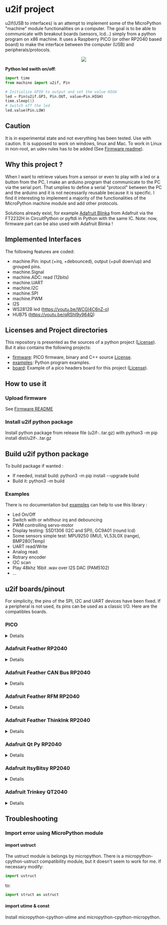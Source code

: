 # u2if project

u2if(USB to interfaces) is an attempt to implement some of the MicroPython "machine" module functionalities on a computer.
The goal is to be able to communicate with breakout boards (sensors, lcd...) simply from a python program on x86 machine. It uses a Raspberry PICO (or other RP2040 based board) to make the interface between the computer (USB) and peripherals/protocols.

<p align="center"><img src="images/principle.png"/></p>

**Python led swith on/off**:
```python
import time
from machine import u2if, Pin

# Initialize GPIO to output and set the value HIGH
led = Pin(u2if.GP3, Pin.OUT, value=Pin.HIGH)
time.sleep(1)
# Switch off the led
led.value(Pin.LOW)
```

## Caution

It is in experimental state and not everything has been tested. Use with caution. It is supposed to work on windows, linux and Mac.
To work in Linux in non-root, an udev rules has to be added (See [Firmware readme](firmware/README.md)).


## Why this project ?
When I want to retrieve values from a sensor or even to play with a led or a button from the PC, I make an arduino program that communicate to the PC via the serial port. That umplies to define a serial "protocol" between the PC and the arduino and it is not necessarily reusable because it is specific. I find it interesting to implement a majority of the functionalities of the MicroPython machine module and add other protocols.

Solutions already exist, for example [Adafruit Blinka](https://github.com/adafruit/Adafruit_Blinka) from Adafruit via the FT2232H in CircuitPython or pyftdi in Python with the same IC.
Note: now, firmware part can be also used with Adafruit Blinka ! 


## Implemented Interfaces
The following features are coded:

* machine.Pin: input (+irq, +debounced), output (+pull down/up) and grouped pins.
* machine.Signal
* machine.ADC: read (12bits)
* machine.UART
* machine.I2C
* machine.SPI
* machine.PWM
* I2S
* WS2812B led (https://youtu.be/WCGI4C6nZ-o)
* HUB75 (https://youtu.be/qRShI9y964Q)


## Licenses and Project directories
This repository is presented as the sources of a python project ([License](source/LICENSE)).
But it also contains the following projects:

 * [firmware](firmware/): PICO firmware, binary and C++ source [License](firmware/source/LICENSE).
 * [examples](examples/): Python program examples.
 * [board](board/): Example of a pico headers board for this project  ([License](firmware/source/LICENSE)).


## How to use it

### Upload firmware
See [Firmware README](firmware/README.md)

### Install u2if python package

Install python package from release file (u2if-*.*.tar.gz) with python3 -m pip install dist/u2if-*.*.tar.gz

## Build u2if python package

To build package if wanted :

 * If needed, install build: python3 -m pip install --upgrade build
 * Build it: python3 -m build


### Examples

There is no documentation but [examples](examples/) can help to use this library :

 * Led On/Off
 * Switch with or whithour irq and debouncing
 * PWM controlling servo-motor
 * Display testing: SSD1306 (I2C and SPI), GC9A01 (round lcd)
 * Some sensors simple test: MPU9250 (IMU), VL53L0X (range), BMP280(Temp)
 * UART read/Write
 * Analog read.
 * Rotrary encoder
 * I2C scan
 * Play 48khz 16bit .wav over I2S DAC (PAM5102)
 * ...


## u2if boards/pinout

For simplicity, the pins of the SPI, I2C and UART devices have been fixed. If a peripheral is not used, its pins can be used as a classic I/O. Here are the compatibles boards.

### PICO
<details>
<p align="center"><img src="images/u2if_pinout.png"/></p>

Implemented interfaces:
 - GPIO
 - ADC
 - PWM
 - UART0 & UART1
 - I2C0 & I2C1
 - SPI0 & SPI1
 - WS2812B
 - I2S

</details>

### Adafruit Feather RP2040
<details>

Implemented interfaces:
 - GPIO
 - ADC
 - PWM
 - UART0
 - I2C0 & I2C1
 - SPI0 & SPI1
 - WS2812B

</details>

### Adafruit Feather CAN Bus RP2040
<details>

Implemented interfaces:
 - GPIO
 - ADC
 - PWM
 - UART0
 - I2C0 & I2C1
 - SPI1
 - WS2812B

</details>

### Adafruit Feather RFM RP2040
<details>

Implemented interfaces:
 - GPIO
 - ADC
 - PWM
 - UART0
 - I2C0 & I2C1
 - SPI1
 - WS2812B

</details>

### Adafruit Feather ThinkInk RP2040
<details>

Implemented interfaces:
 - GPIO
 - ADC
 - PWM
 - UART0
 - I2C0 & I2C1
 - SPI0 & SPI1
 - WS2812B

</details>

### Adafruit Qt Py RP2040
<details>

Implemented interfaces:
 - GPIO
 - ADC
 - PWM
 - UART1
 - I2C0 & I2C1
 - SPI0
 - WS2812B

</details>

### Adafruit ItsyBitsy RP2040
<details>

Implemented interfaces:
 - GPIO
 - ADC
 - PWM
 - UART0
 - I2C1
 - SPI0 & SPI1
 - WS2812B

</details>

### Adafruit Trinkey QT2040
<details>

Implemented interfaces:
 - GPIO
 - ADC
 - PWM
 - UART0
 - I2C0 & I2C1
 - SPI0 & SPI1
 - WS2812B

</details>


## Troubleshooting
### Import error using MicroPython module
#### import ustruct

The ustruct module is belongs by micropython. There is a micropython-cpython-ustruct compatibility module, but it doesn't seem to work for me. If necessary modify:
```python
import ustruct
```
to:
```python
import struct as ustruct
```

#### import utime & const

Install micropython-cpython-utime and micropython-cpython-micropython.



